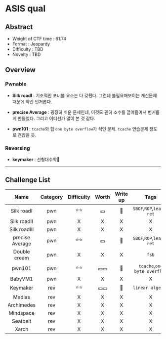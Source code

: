 # ASIS qual

## Abstract

- Weight of CTF time : 61.74
- Format : Jeopardy
- Difficulty : ​TBD​
- Novelty : TBD



## Overview

### Pwnable

- **Silk roadI** : 기초적인 포너블 요소는 다 갖췄다. 그런데 불필요해보이는 계산문제 때문에 약간 번거롭다.

- **precise Average** : 굉장히 쉬운 문제인데, 이것도 괜히 소수를 끌어들여서 번거롭게 만들었다. 그리고 어디선가 많이 본 것 같다.

- **pwn101** : `tcache`와 힙 `one byte overflow`가 섞인 문제. `tcache` 연습문제 정도로 괜찮을 듯.

  

### Reversing

- **keymaker** : 선형대수학😬

  

---

## Challenge List

|      Name       | Category |  Difficulty  |      Worth       |   Write up   |             Tags             |
| :-------------: | :------: | :----------: | :--------------: | :----------: | :--------------------------: |
|   Silk roadI    |   pwn    | :star::star: |     :dollar:     | :black_flag: |   `SBOF`,`ROP`,`leave-ret`   |
|   Silk roadII   |   pwn    |      X       |        X         |      X       |              X               |
|  Silk roadIII   |   pwn    |      X       |        X         |      X       |              X               |
| precise Average |   pwn    | :star::star: |     :dollar:     | :black_flag: |   `SBOF`,`ROP`,`leave-ret`   |
|  Double cream   |   pwn    |      X       |        X         |      X       |            `fsb`             |
|     pwn101      |   pwn    | :star::star: |     :dollar::dollar:     | :black_flag: | `tcache`,`one byte overflow` |
|     BabyVM1     |   pwn    |      X       |        X         |      X       |              X               |
|    Keymaker     |   rev    | :star::star: | :dollar::dollar: | :black_flag: |       `linear algebra`       |
|     Medias      |   rev    |      X       |        X         |      X       |              X               |
|   Archimedes    |   rev    |      X       |        X         |      X       |              X               |
|    Mindspace    |   rev    |      X       |        X         |      X       |              X               |
|    Seatbelt     |   rev    |      X       |        X         |      X       |              X               |
|      Xarch      |   rev    |      X       |        X         |      X       |              X               |
